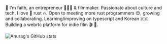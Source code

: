 🌊 I'm faith, an entrepreneur 👷🏼‍♀️ & filmmaker. Passionate about culture and tech. I love 🦀 rust 🔥. Open to meeting more rust programmers 😊, growing and collaborating. Learning/improving on typescript and Korean 🇰🇷. Building a webrtc platform for indie film 🎬 💌. 

![Anurag's GitHub stats](https://github-readme-stats.vercel.app/api?username=FASelby&count_private=true&show_icons=true&theme=transparent)

